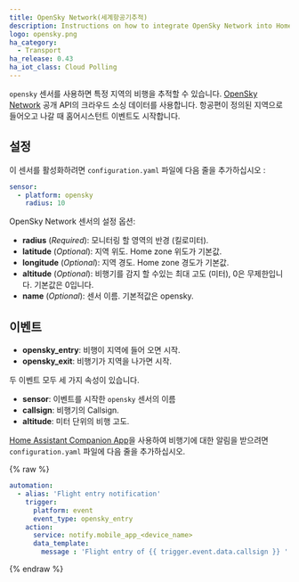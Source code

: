 ```yaml
---
title: OpenSky Network(세계항공기추적)
description: Instructions on how to integrate OpenSky Network into Home Assistant.
logo: opensky.png
ha_category:
  - Transport
ha_release: 0.43
ha_iot_class: Cloud Polling
---
```


`opensky` 센서를 사용하면 특정 지역의 비행을 추적할 수 있습니다. [OpenSky Network](https://opensky-network.org/) 공개 API의 크라우드 소싱 데이터를 사용합니다. 항공편이 정의된 지역으로 들어오고 나갈 때 홈어시스턴트 이벤트도 시작합니다.

## 설정

이 센서를 활성화하려면 `configuration.yaml` 파일에 다음 줄을 추가하십시오 :

```yaml
sensor:
  - platform: opensky
    radius: 10
```

OpenSky Network 센서의 설정 옵션:

- **radius** (*Required*): 모니터링 할 영역의 반경 (킬로미터).
- **latitude** (*Optional*): 지역 위도. Home zone 위도가 기본값.
- **longitude** (*Optional*): 지역 경도. Home zone 경도가 기본값.
- **altitude** (*Optional*): 비행기를 감지 할 수있는 최대 고도 (미터), 0은 무제한입니다. 기본값은 0입니다.
- **name** (*Optional*): 센서 이름. 기본적값은 opensky.

## 이벤트

- **opensky_entry**: 비행이 지역에 들어 오면 시작.
- **opensky_exit**: 비행기가 지역을 나가면 시작.

두 이벤트 모두 세 가지 속성이 있습니다. 

- **sensor**: 이벤트를 시작한 `opensky` 센서의 이름
- **callsign**: 비행기의 Callsign.
- **altitude**: 미터 단위의 비행 고도.

[Home Assistant Companion App](https://companion.home-assistant.io/)을 사용하여 비행기에 대한 알림을 받으려면 `configuration.yaml` 파일에 다음 줄을 추가하십시오.

{% raw %}
```yaml
automation:
  - alias: 'Flight entry notification'
    trigger:
      platform: event
      event_type: opensky_entry
    action:
      service: notify.mobile_app_<device_name>
      data_template:
        message : 'Flight entry of {{ trigger.event.data.callsign }} '
```
{% endraw %}
